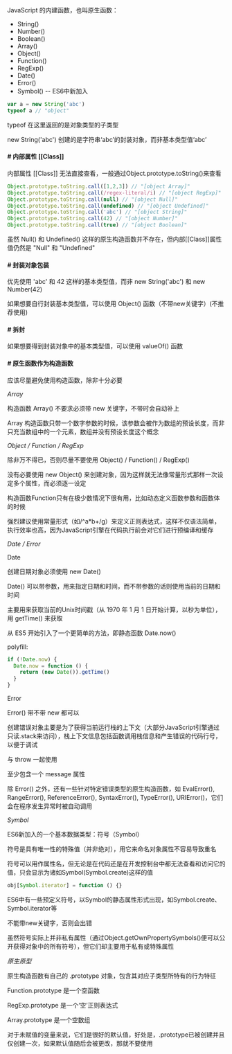  

JavaScript 的内建函数，也叫原生函数：
- String()
- Number()
- Boolean()
- Array()
- Object()
- Function()
- RegExp()
- Date()
- Error()
- Symbol() -- ES6中新加入

```js
var a = new String('abc')
typeof a // "object"
```
typeof 在这里返回的是对象类型的子类型

new String('abc') 创建的是字符串‘abc’的封装对象，而非基本类型值‘abc’

#### **_#_** 内部属性 [[Class\]]

内部属性 [[Class\]] 无法直接查看，一般通过Object.prototype.toString()来查看

```js
Object.prototype.toString.call([1,2,3]) // "[object Array]"
Object.prototype.toString.call(/regex-literal/i) // "[object RegExp]"
Object.prototype.toString.call(null) // "[object Null]"
Object.prototype.toString.call(undefined) // "[object Undefined]"
Object.prototype.toString.call('abc') // "[object String]"
Object.prototype.toString.call(42) // "[object Number]"
Object.prototype.toString.call(true) // "[object Boolean]"
```
虽然 Null() 和 Undefined() 这样的原生构造函数并不存在，但内部[[Class\]]属性值仍然是 "Null" 和 "Undefined"

#### **_#_** 封装对象包装

优先使用 'abc' 和 42 这样的基本类型值，而非 new String('abc') 和 new Number(42)

如果想要自行封装基本类型值，可以使用 Object() 函数（不带new关键字）(不推荐使用)

#### **_#_** 拆封

如果想要得到封装对象中的基本类型值，可以使用 valueOf() 函数

#### **_#_** 原生函数作为构造函数

应该尽量避免使用构造函数，除非十分必要

_Array_

构造函数 Array() 不要求必须带 new 关键字，不带时会自动补上

Array 构造函数只带一个数字参数的时候，该参数会被作为数组的预设长度，而非只充当数组中的一个元素，数组并没有预设长度这个概念

_Object / Function / RegExp_

除非万不得已，否则尽量不要使用 Object() / Function() / RegExp()

没有必要使用 new Object() 来创建对象，因为这样就无法像常量形式那样一次设定多个属性，而必须逐一设定

构造函数Function只有在极少数情况下很有用，比如动态定义函数参数和函数体的时候

强烈建议使用常量形式（如/^a*b+/g）来定义正则表达式，这样不仅语法简单，执行效率也高，因为JavaScript引擎在代码执行前会对它们进行预编译和缓存

_Date / Error_

Date

创建日期对象必须使用 new Date()

Date() 可以带参数，用来指定日期和时间，而不带参数的话则使用当前的日期和时间

主要用来获取当前的Unix时间戳（从 1970 年 1 月 1 日开始计算，以秒为单位），用 getTime() 来获取

从 ES5 开始引入了一个更简单的方法，即静态函数 Date.now()

polyfill:
```js
if (!Date.now) {
  Date.now = function () {
    return (new Date()).getTime()
  }
}
```

Error

Error() 带不带 new 都可以

创建错误对象主要是为了获得当前运行栈的上下文（大部分JavaScript引擎通过只读.stack来访问），栈上下文信息包括函数调用栈信息和产生错误的代码行号，以便于调试

与 throw 一起使用

至少包含一个 message 属性

除 Error() 之外，还有一些针对特定错误类型的原生构造函数，如 EvalError(), RangeError(), ReferenceError(), SyntaxError(), TypeError(), URIError()，它们会在程序发生异常时被自动调用

_Symbol_

ES6新加入的一个基本数据类型：符号（Symbol）

符号是具有唯一性的特殊值（并非绝对），用它来命名对象属性不容易导致重名

符号可以用作属性名，但无论是在代码还是在开发控制台中都无法查看和访问它的值，只会显示为诸如Symbol(Symbol.create)这样的值

```js
obj[Symbol.iterator] = function () {}
```

ES6中有一些预定义符号，以Symbol的静态属性形式出现，如Symbol.create、Symbol.iterator等

不能带new关键字，否则会出错

虽然符号实际上并非私有属性（通过Object.getOwnPropertySymbols()便可以公开获得对象中的所有符号），但它们却主要用于私有或特殊属性

_原生原型_

原生构造函数有自己的 .prototype 对象，包含其对应子类型所特有的行为特征

Function.prototype 是一个空函数

RegExp.prototype 是一个‘空’正则表达式

Array.prototype 是一个空数组

对于未赋值的变量来说，它们是很好的默认值，好处是，.prototype已被创建并且仅创建一次，如果默认值随后会被更改，那就不要使用

